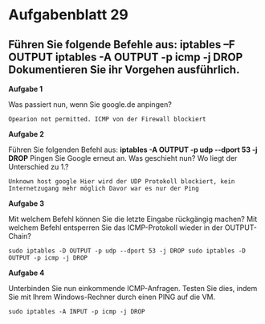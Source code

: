 # Aufgabenblatt 29

Führen Sie folgende Befehle aus:
iptables –F OUTPUT
iptables -A OUTPUT -p icmp -j DROP
Dokumentieren Sie ihr Vorgehen ausführlich.
---

**Aufgabe 1**

Was passiert nun, wenn Sie google.de anpingen?

`Opearion not permitted. ICMP von der Firewall blockiert`

**Aufgabe 2**

Führen Sie folgenden Befehl aus:
**iptables -A OUTPUT -p udp --dport 53 -j DROP**
Pingen Sie Google erneut an. Was geschieht nun? Wo liegt der Unterschied zu 1.?

`Unknown host google
Hier wird der UDP Protokoll blockiert, kein Internetzugang mehr möglich
Davor war es nur der Ping`


**Aufgabe 3**

Mit welchem Befehl können Sie die letzte Eingabe rückgängig machen? Mit welchem Befehl entsperren Sie das ICMP-Protokoll wieder in der OUTPUT-Chain?

` sudo iptables -D OUTPUT -p udp --dport 53 -j DROP
 sudo iptables -D OUTPUT -p icmp -j DROP
`


**Aufgabe 4**

Unterbinden Sie nun einkommende ICMP-Anfragen. Testen Sie dies, indem Sie mit Ihrem Windows-Rechner durch einen PING auf die VM.

` sudo iptables -A INPUT -p icmp -j DROP
`
